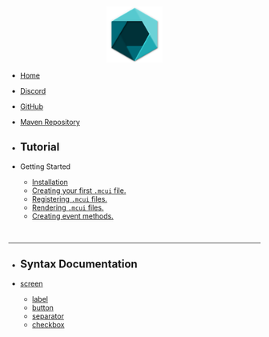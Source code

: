 <center>
    <img src="./assets/images/icon.png" alt="Logo" width="auto" height="112"/>
</center>

* [Home](/)
* [Discord](https://discord.gg/EUejM4gzAG)
* [GitHub](https://github.com/diabolical17/mcgui)
* [Maven Repository](https://maven.falseresync.ru/releases/cal/codes/mcgui)


* <h2>Tutorial</h2>

* Getting Started
    * [Installation](/gs/install.md)
    * [Creating your first `.mcui` file.](/gs/createfile.md)
    * [Registering `.mcui` files.](/gs/registerfile.md)
    * [Rendering `.mcui` files.](/gs/renderfile.md)
    * [Creating event methods.](/gs/eventmethods.md)

<br>
<hr>

* <h2>Syntax Documentation</h2>

* [screen](/mcui/screen.md)
    * [label](/mcui/label.md)
    * [button](/mcui/button.md)
    * [separator](/mcui/separator.md)
    * [checkbox](/mcui/checkbox.md)